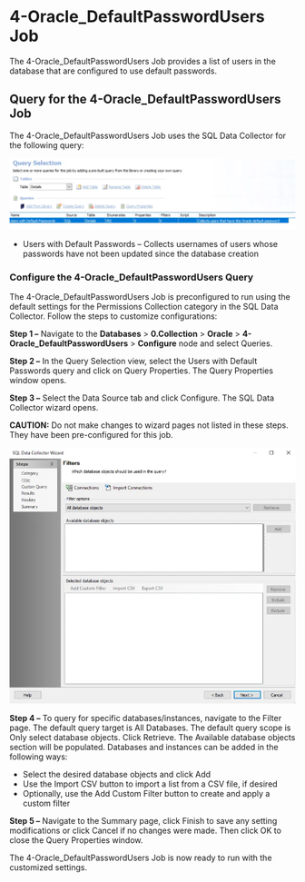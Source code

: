# 4-Oracle_DefaultPasswordUsers Job

The 4-Oracle_DefaultPasswordUsers Job provides a list of users in the database that are configured
to use default passwords.

## Query for the 4-Oracle_DefaultPasswordUsers Job

The 4-Oracle_DefaultPasswordUsers Job uses the SQL Data Collector for the following query:

![Query Selection](../../../../../../../static/img/product_docs/accessanalyzer/solutions/databases/oracle/collection/jobgroup17.webp)

- Users with Default Passwords – Collects usernames of users whose passwords have not been updated
  since the database creation

### Configure the 4-Oracle_DefaultPasswordUsers Query

The 4-Oracle_DefaultPasswordUsers Job is preconfigured to run using the default settings for the
Permissions Collection category in the SQL Data Collector. Follow the steps to customize
configurations:

**Step 1 –** Navigate to the **Databases** > **0.Collection** > **Oracle** >
**4-Oracle_DefaultPasswordUsers** > **Configure** node and select Queries.

**Step 2 –** In the Query Selection view, select the Users with Default Passwords query and click on
Query Properties. The Query Properties window opens.

**Step 3 –** Select the Data Source tab and click Configure. The SQL Data Collector wizard opens.

**CAUTION:** Do not make changes to wizard pages not listed in these steps. They have been
pre-configured for this job.

![Filters Page](../../../../../../../static/img/product_docs/accessanalyzer/solutions/databases/oracle/collection/4oracledefaultpasswordsfilterpage.webp)

**Step 4 –** To query for specific databases/instances, navigate to the Filter page. The default
query target is All Databases. The default query scope is Only select database objects. Click
Retrieve. The Available database objects section will be populated. Databases and instances can be
added in the following ways:

- Select the desired database objects and click Add
- Use the Import CSV button to import a list from a CSV file, if desired
- Optionally, use the Add Custom Filter button to create and apply a custom filter

**Step 5 –** Navigate to the Summary page, click Finish to save any setting modifications or click
Cancel if no changes were made. Then click OK to close the Query Properties window.

The 4-Oracle_DefaultPasswordUsers Job is now ready to run with the customized settings.
